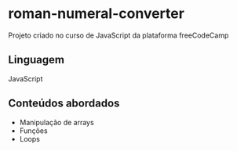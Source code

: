 # roman-numeral-converter
Projeto criado no curso de JavaScript da plataforma freeCodeCamp
## Linguagem
JavaScript
## Conteúdos abordados
- Manipulação de arrays
- Funções
- Loops
